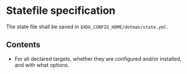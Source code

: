 # Statefile specification

The state file shall be saved in `$XDG_CONFIG_HOME/dotman/state.yml`.

## Contents

* For all declared targets, whether they are configured and/or
  installed, and with what options.
